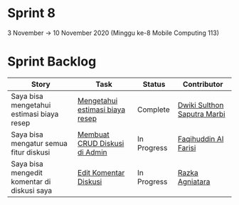 # Sprint 8
3 November -> 10 November 2020 (Minggu ke-8 Mobile Computing 113)

# Sprint Backlog
Story | Task | Status| Contributor
--- | --- | --- | ---
Saya bisa mengetahui estimasi biaya resep | [Mengetahui estimasi biaya resep](https://github.com/DNABigBoss/Mobcom/issues/35) | Complete | [Dwiki Sulthon Saputra Marbi](https://github.com/DNABigBoss)
Saya bisa mengatur semua fitur diskusi  | [Membuat CRUD Diskusi di Admin](https://github.com/DNABigBoss/Mobcom/issues/34) | In Progress | [Faqihuddin Al Farisi](https://github.com/falfisme)
Saya bisa mengedit komentar di diskusi saya | [Edit Komentar Diskusi](https://github.com/DNABigBoss/Mobcom/issues/33) | In Progress | [Razka Agniatara](https://github.com/Razka173)
